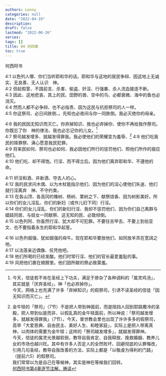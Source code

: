 ```yaml
---
authors: Lenny
categories: null
date: "2022-04-19"
description: 
draft: false
lastmod: "2022-06-26"
series: 
tags: []
title: 04 何四章
toc: true
---
```

何西阿书
<!--more-->

4:1 以色列人哪、你们当听耶和华的话。耶和华与这地的居民争辩、因这地上无诚实、无良善、无人认识　神。  
4:2 但起假誓、不践前言、杀害、偷盗、奸淫、行强暴、杀人流血接连不断。  
4:3 因此、这地悲哀、其上的民、田野的兽、空中的鸟、必都衰微、海中的鱼也必消灭。  
4:4 然而人都不必争辩、也不必指责、因为这民与抗拒祭司的人一样。  
4:5 你这祭司、必日间跌倒、。先知也必夜间与你一同跌倒。我必灭绝你的母亲。  

4:6 我的民因无知识而灭亡。你弃掉知识、我也必弃掉你、使你不再给我作祭司。你既忘了你　神的律法、我也必忘记你的儿女。[^1]  
4:7 祭司越发增多、就越发得罪我。我必使他们的荣耀变为羞辱、[^2]
4:8 他们吃我民的赎罪祭、满心愿意我民犯罪。  
4:9 将来民如何、祭司也必如何、我必因他们所行的惩罚他们、照他们所作的报应他们。  
4:10 他们吃、却不得饱。行淫、而不得立后。因为他们离弃耶和华、不遵他的命。  

4:11 奸淫和酒、并新酒、夺去人的心。  
4:12 我的民求问木偶、以为木杖能指示他们、因为他们的淫心使他们失迷、他们就行淫离弃　神、不守约束。  
4:13 在各山顶、各高冈的橡树、杨树、栗树之下、献祭烧香、因为树影美好。所以你们的女儿淫乱、你们的新妇〔或作儿妇下同〕行淫。  
4:14 你们的女儿淫乱、你们的新妇行淫、我却不惩罚他们、因为你们自己离群与娼妓同居、与妓女一同献祭、这无知的民、必致倾倒。  
4:15 以色列阿、你虽然行淫、犹大却不可犯罪。不要往吉甲去、不要上到伯亚文、也不要指着永生的耶和华起誓。  

4:16 以色列倔强、犹如倔强的母牛。现在耶和华要放他们、如同放羊羔在宽阔之地。  
4:17 以法莲亲近偶像、任凭他吧。  
4:18 他们所喝的已经发酸。他们时常行淫、他们的官长最爱羞耻的事。  
4:19 风把他们裹在翅膀里。他们因所献的祭必致蒙羞。  

[^1]: 今天，信徒若不肯在圣经上下功夫，满足于掺杂了各种调料的「属灵鸡汤」，其实就是「厌弃圣经」，神「也必弃掉你」。   
今天，网络上也充满了许多「弃掉知识」的假祭司，引诱不读圣经的信徒「因无知识而灭亡」。  
[^2]: 金牛犊的「祭司」（7节）不是把人带到神面前，而是阻挡人回到耶路撒冷的圣殿，把人带到似是而非、以假乱真的金牛犊面前，所以神说：「祭司越发增多，就越发得罪我」（7节）。今天，普世教会里也出现了许许多多的假祭司，高举「大爱恩典、自由民主、美好人生、和睦家庭」，实际上是把人带离真神，以肉体的需要为金牛犊；这样的「祭司越发增多」，就越发得罪神。  
今天，信徒的属灵光景越软弱，教导自我肯定、自我释放、挽救婚姻、教养儿女的市场也越兴旺。其中有许多人否定人的全然败坏、回避彻底的认罪悔改，引用几句圣经，教导自我改善的方法，实际上都是「以敬虔为得利的门路」（提前六5）的假祭司。  
我们常常以为是自己在等候神，其实是神在等候我们回转。    
[何西阿书第4章逐节注解、祷读](https://cmcbiblereading.com/2016/09/21/%e4%bd%95%e8%a5%bf%e9%98%bf%e4%b9%a6%e7%ac%ac4%e7%ab%a0%e9%80%90%e8%8a%82%e6%b3%a8%e8%a7%a3%e3%80%81%e7%a5%b7%e8%af%bb/)
